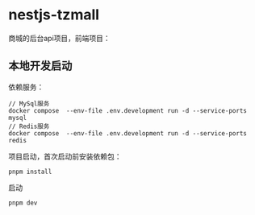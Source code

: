 # nestjs-tzmall
商城的后台api项目，前端项目：

## 本地开发启动
依赖服务：
```
// MySql服务
docker compose  --env-file .env.development run -d --service-ports mysql
// Redis服务
docker compose  --env-file .env.development run -d --service-ports redis
```

项目启动，首次启动前安装依赖包：
```
pnpm install
```

启动
```
pnpm dev
```
